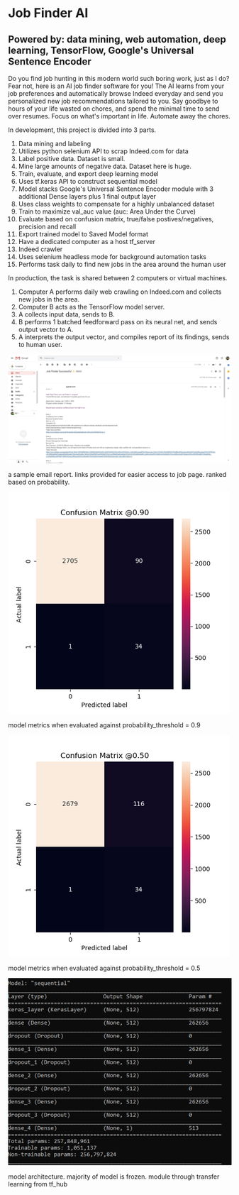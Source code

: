 # Job Finder AI
## Powered by: data mining, web automation, deep learning, TensorFlow, Google's Universal Sentence Encoder
Do you find job hunting in this modern world such boring work, just as I do?
Fear not, here is an AI job finder software for you!
The AI learns from your job preferences and automatically browse Indeed everyday
and send you personalized new job recommendations tailored to you.
Say goodbye to hours of your life wasted on chores,
and spend the minimal time to send over resumes.
Focus on what's important in life. Automate away the chores.

In development, this project is divided into 3 parts.
1. Data mining and labeling
  1. Utilizes python selenium API to scrap Indeed.com for data
  2. Label positive data. Dataset is small.
  3. Mine large amounts of negative data. Dataset here is huge.
2. Train, evaluate, and export deep learning model
  1. Uses tf.keras API to construct sequential model
  2. Model stacks Google's Universal Sentence Encoder module with 3 additional Dense layers plus 1 final output layer
  3. Uses class weights to compensate for a highly unbalanced dataset
  4. Train to maximize val_auc value (auc: Area Under the Curve)
  5. Evaluate based on confusion matrix, true/false postives/negatives, precision and recall
  6. Export trained model to Saved Model format
  7. Have a dedicated computer as a host tf_server
3. Indeed crawler
  1. Uses selenium headless mode for background automation tasks
  2. Performs task daily to find new jobs in the area around the human user

In production, the task is shared between 2 computers or virtual machines.
1. Computer A performs daily web crawling on Indeed.com and collects new jobs in the area.
2. Computer B acts as the TensorFlow model server.
3. A collects input data, sends to B.
4. B performs 1 batched feedforward pass on its neural net, and sends output vector to A.
5. A interprets the output vector, and compiles report of its findings, sends to human user.

![alt text](img/output_sample.jpg)

a sample email report. links provided for easier access to job page. ranked based on probability.

![alt text](img/p0.9.png)

model metrics when evaluated against probability_threshold = 0.9

![alt text](img/p0.5.png)

model metrics when evaluated against probability_threshold = 0.5

![alt text](img/neural_net_architecture.PNG)

model architecture. majority of model is frozen. module through transfer learning from tf_hub
